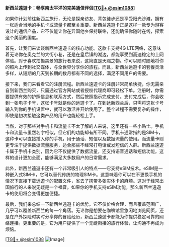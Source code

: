 **新西兰遠遊卡：畅享南太平洋的完美通信伴侣[[TG💪+ @esim1088](https://t.me/s/esim1088)]**

如果你计划前往新西兰旅行，无论是探亲访友、背包徒步还是享受阳光沙滩，拥有一张适合当地的手机卡或流量卡都至关重要。新西兰遠遊卡正是这样一款专为游客设计的通信产品，它不仅能让你在异国他乡保持联络，还能确保你随时在线，探索这个美丽的国度。

首先，让我们来谈谈新西兰遠遊卡的核心功能。这款卡支持4G LTE网络，这意味着无论你在奥克兰的大街小巷，还是在皇后镇的湖边，都能享受到高速稳定的上网体验。对于喜欢拍摄美景的旅行者来说，这简直是天赐之物。你可以随时随地将你的照片上传到社交媒体，与全世界分享你的旅程。而且，新西兰远遊卡的套餐灵活多样，从短期的几天到长期的数月都有不同的选择，满足不同用户的需要。

接下来，我们来看看它的注册流程。新西兰遠遊卡的注册非常简单快捷，你无需亲自到新西兰购买，只需通过官方网站或者授权代理商即可轻松下单。注册时，你需要提供有效的护照信息和联系方式，然后按照指示完成支付。支付完成后，你会收到一张电子卡号，这张卡号就是你的远遊卡了。在到达新西兰后，只需将这张卡号输入到你的手机设置中，就可以激活并开始使用了。整个过程不需要复杂的操作，即使是初次接触这类产品的用户也能轻松上手。

当然，对于那些对手机卡和流量卡不太了解的人来说，这里还有一些小贴士。手机卡和流量卡虽然名字相似，但它们的功能却有所不同。手机卡通常指的是SIM卡，这种卡可以直接插入你的手机，用于通话、短信以及数据流量的使用。而流量卡则更专注于提供数据流量服务，适合那些不经常打电话或发短信的人群。新西兰遠遊卡属于手机卡类别，因为它不仅提供了数据流量，还支持语音通话和短信功能。这样的设计更加全面，能够满足大多数用户的日常需求。

此外，新西兰遠遊卡还有一个非常吸引人的特点——它支持eSIM技术。eSIM是一种嵌入式SIM卡，它可以替代传统的物理SIM卡。这意味着你可以在不更换手机的情况下直接下载远遊卡的配置文件，省去了携带多张实体卡的麻烦。这对于经常出国旅行的人来说无疑是一个福音。如果你的手机支持eSIM功能，那么新西兰遠遊卡的使用将会变得更加便捷。

最后，我们来总结一下新西兰遠遊卡的优势。它不仅价格合理，而且覆盖范围广，几乎可以覆盖新西兰的每一个角落。无论你是想要在咖啡馆里悠闲地浏览网页，还是在户外探险时实时分享你的冒险经历，新西兰遠遊卡都能为你提供稳定可靠的网络连接。更重要的是，它为用户提供了一个无缝衔接的旅行体验，让沟通不再成为烦恼。

[[TG💪+ @esim1088](https://t.me/s/esim1088) ![Image](https://i.postimg.cc/4NQfJmqS/Snipaste-2025-05-13-00-14-12.png)]